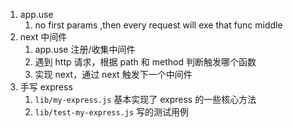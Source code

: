 1. app.use
   1. no first params ,then every request will exe that func middle
2. next 中间件
   1. app.use 注册/收集中间件
   2. 遇到 http 请求，根据 path 和 method 判断触发哪个函数
   3. 实现 next，通过 next 触发下一个中间件
3. 手写 express
   1. `lib/my-express.js` 基本实现了 express 的一些核心方法
   2. `lib/test-my-express.js` 写的测试用例
